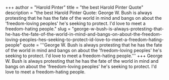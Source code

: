 +++
author = "Harold Pinter"
title = "the best Harold Pinter Quote"
description = "the best Harold Pinter Quote: George W. Bush is always protesting that he has the fate of the world in mind and bangs on about the 'freedom-loving peoples' he's seeking to protect. I'd love to meet a freedom-hating people."
slug = "george-w-bush-is-always-protesting-that-he-has-the-fate-of-the-world-in-mind-and-bangs-on-about-the-freedom-loving-peoples-hes-seeking-to-protect-id-love-to-meet-a-freedom-hating-people"
quote = '''George W. Bush is always protesting that he has the fate of the world in mind and bangs on about the 'freedom-loving peoples' he's seeking to protect. I'd love to meet a freedom-hating people.'''
+++
George W. Bush is always protesting that he has the fate of the world in mind and bangs on about the 'freedom-loving peoples' he's seeking to protect. I'd love to meet a freedom-hating people.
